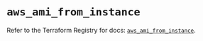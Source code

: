 # `aws_ami_from_instance`

Refer to the Terraform Registry for docs: [`aws_ami_from_instance`](https://registry.terraform.io/providers/hashicorp/aws/5.78.0/docs/resources/ami_from_instance).

